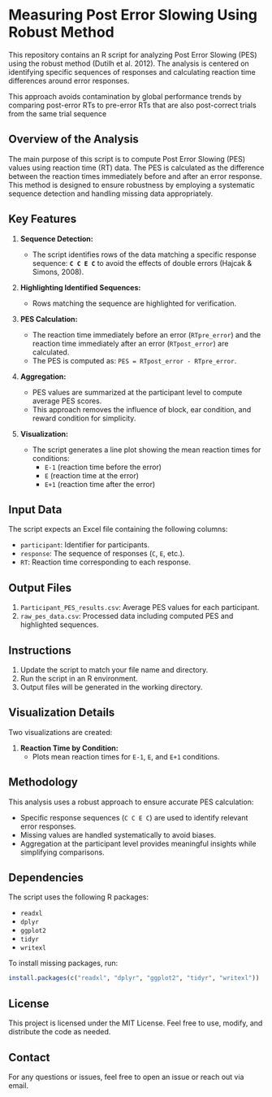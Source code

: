 # Measuring Post Error Slowing Using Robust Method

This repository contains an R script for analyzing Post Error Slowing (PES) using the robust method (Dutilh et al. 2012). The analysis is centered on identifying specific sequences of responses and calculating reaction time differences around error responses. 

This approach avoids contamination by global performance trends by comparing post-error RTs to pre-error RTs that are also post-correct trials from the same trial sequence

## Overview of the Analysis
The main purpose of this script is to compute Post Error Slowing (PES) values using reaction time (RT) data. The PES is calculated as the difference between the reaction times immediately before and after an error response. This method is designed to ensure robustness by employing a systematic sequence detection and handling missing data appropriately.

## Key Features
1. **Sequence Detection:**
   - The script identifies rows of the data matching a specific response sequence: **`C C E C`** to avoid the effects of double errors (Hajcak &
Simons, 2008).

2. **Highlighting Identified Sequences:**
   - Rows matching the sequence are highlighted for verification.

3. **PES Calculation:**
   - The reaction time immediately before an error (`RTpre_error`) and the reaction time immediately after an error (`RTpost_error`) are calculated.
   - The PES is computed as: `PES = RTpost_error - RTpre_error`.

4. **Aggregation:**
   - PES values are summarized at the participant level to compute average PES scores.
   - This approach removes the influence of block, ear condition, and reward condition for simplicity.

5. **Visualization:**
   - The script generates a line plot showing the mean reaction times for conditions:
     - `E-1` (reaction time before the error)
     - `E` (reaction time at the error)
     - `E+1` (reaction time after the error)

## Input Data
The script expects an Excel file containing the following columns:
- `participant`: Identifier for participants.
- `response`: The sequence of responses (`C`, `E`, etc.).
- `RT`: Reaction time corresponding to each response.

## Output Files
1. `Participant_PES_results.csv`: Average PES values for each participant.
2. `raw_pes_data.csv`: Processed data including computed PES and highlighted sequences.

## Instructions
1. Update the script to match your file name and directory.
2. Run the script in an R environment.
3. Output files will be generated in the working directory.

## Visualization Details
Two visualizations are created:
1. **Reaction Time by Condition:**
   - Plots mean reaction times for `E-1`, `E`, and `E+1` conditions.

## Methodology
This analysis uses a robust approach to ensure accurate PES calculation:
- Specific response sequences (`C C E C`) are used to identify relevant error responses.
- Missing values are handled systematically to avoid biases.
- Aggregation at the participant level provides meaningful insights while simplifying comparisons.

## Dependencies
The script uses the following R packages:
- `readxl`
- `dplyr`
- `ggplot2`
- `tidyr`
- `writexl`

To install missing packages, run:
```R
install.packages(c("readxl", "dplyr", "ggplot2", "tidyr", "writexl"))
```

## License
This project is licensed under the MIT License. Feel free to use, modify, and distribute the code as needed.

## Contact
For any questions or issues, feel free to open an issue or reach out via email.

